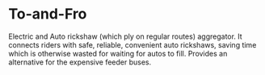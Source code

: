 # To-and-Fro
Electric and Auto rickshaw (which ply on regular routes) aggregator. It connects riders with safe, reliable, convenient auto rickshaws, saving time which is otherwise wasted for waiting for autos to fill. Provides an alternative for the expensive feeder buses.
